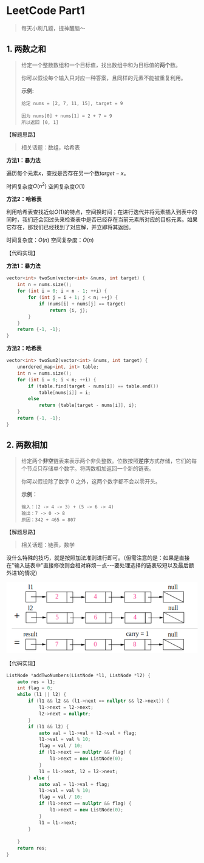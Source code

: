 # LeetCode Part1

> 每天小刷几题，提神醒脑～

## 1. 两数之和

> 给定一个整数数组和一个目标值，找出数组中和为目标值的**两个**数。
>
> 你可以假设每个输入只对应一种答案，且同样的元素不能被重复利用。
>
> **示例:**
>
> ```
> 给定 nums = [2, 7, 11, 15], target = 9
> 
> 因为 nums[0] + nums[1] = 2 + 7 = 9
> 所以返回 [0, 1]
> ```

【解题思路】

> 相关话题：数组，哈希表

**方法1：暴力法**

遍历每个元素$x$，查找是否存在另一个数$target-x$。

时间复杂度$O(n^2)$    空间复杂度$O(1)$

**方法2：哈希表**

利用哈希表查找近似$O(1)$的特点，空间换时间；在进行迭代并将元素插入到表中的同时，我们还会回过头来检查表中是否已经存在当前元素所对应的目标元素。如果它存在，那我们已经找到了对应解，并立即将其返回。

时间复杂度：$O(n)$    空间复杂度：$O(n)$

【代码实现】

**方法1：暴力法**

```cpp
vector<int> twoSum(vector<int> &nums, int target) {
    int n = nums.size();
    for (int i = 0; i < n - 1; ++i) {
        for (int j = i + 1; j < n; ++j) {
            if (nums[i] + nums[j] == target)
                return {i, j};
        }
    }
    return {-1, -1};
}
```

**方法2：哈希表**

```cpp
vector<int> twoSum2(vector<int> &nums, int target) {
    unordered_map<int, int> table;
    int n = nums.size();
    for (int i = 0; i < n; ++i) {
        if (table.find(target - nums[i]) == table.end())
            table[nums[i]] = i;
        else
            return {table[target - nums[i]], i};
    }
    return {-1, -1};
}
```

## 2. 两数相加

> 给定两个**非空**链表来表示两个非负整数。位数按照**逆序**方式存储，它们的每个节点只存储单个数字。将两数相加返回一个新的链表。
>
> 你可以假设除了数字 0 之外，这两个数字都不会以零开头。
>
> **示例：**
>
> ```
> 输入：(2 -> 4 -> 3) + (5 -> 6 -> 4)
> 输出：7 -> 0 -> 8
> 原因：342 + 465 = 807
> ```

【解题思路】

> 相关话题：链表，数学

没什么特殊的技巧，就是按照加法准则进行即可。（但需注意的是：如果是直接在"输入链表中"直接修改则会相对麻烦一点---要处理选择的链表较短以及最后额外进1的情况）

![](png/a1.png)

【代码实现】

```cpp
ListNode *addTwoNumbers(ListNode *l1, ListNode *l2) {
    auto res = l1;
    int flag = 0;
    while (l1 || l2) {
        if (l1 && l2 && (l1->next == nullptr && l2->next)) {
            l1->next = l2->next;
            l2->next = nullptr;
        }
        if (l1 && l2) {
            auto val = l1->val + l2->val + flag;
            l1->val = val % 10;
            flag = val / 10;
            if (l1->next == nullptr && flag) {
                l1->next = new ListNode(0);
            }
            l1 = l1->next, l2 = l2->next;
        } else {
            auto val = l1->val + flag;
            l1->val = val % 10;
            flag = val / 10;
            if (l1->next == nullptr && flag) {
                l1->next = new ListNode(0);
            }
            l1 = l1->next;
        }

    }
    return res;
}
```

